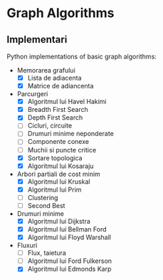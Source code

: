 # Graph Algorithms

## Implementari

Python implementations of basic graph algorithms:
- Memorarea grafului
    - [x] Lista de adiacenta
    - [x] Matrice de adiancenta
 - Parcurgeri
    - [x] Algoritmul lui Havel Hakimi
    - [x] Breadth First Search
    - [x] Depth First Search
    - [ ] Cicluri, circuite
    - [ ] Drumuri minime neponderate
    - [ ] Componente conexe
    - [ ] Muchii si puncte critice
    - [x] Sortare topologica
    - [x] Algoritmul lui Kosaraju
 - Arbori partiali de cost minim
    - [x] Algoritmul lui Kruskal
    - [x] Algoritmul lui Prim
    - [ ] Clustering
    - [ ] Second Best
 - Drumuri minime
    - [x] Algoritmul lui Dijkstra
    - [x] Algoritmul lui Bellman Ford
    - [x] Algoritmul lui Floyd Warshall
 - Fluxuri
    - [ ] Flux, taietura
    - [ ] Algoritmul lui Ford Fulkerson
    - [x] Algoritmul lui Edmonds Karp
